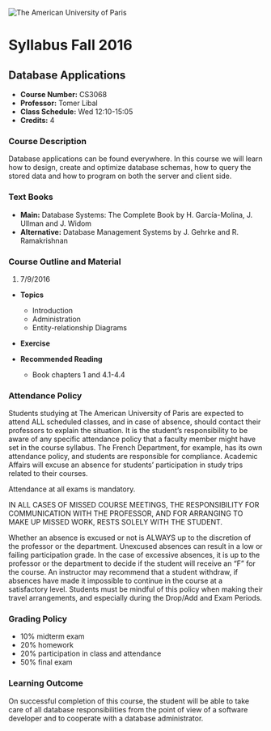 ![The American University of Paris](https://upload.wikimedia.org/wikipedia/en/4/4c/American_University_of_Paris.png)
# Syllabus Fall 2016
## Database Applications

* **Course Number:** CS3068
* **Professor:** Tomer Libal
* **Class Schedule:** Wed 12:10-15:05
* **Credits:** 4

### Course Description
Database applications can be found everywhere. In this course we will
learn how to design, create and optimize database schemas, how to query the stored data and how to program on both
the server and client side.

### Text Books

* **Main:**        Database Systems: The Complete Book by  H. García-Molina, J. Ullman and J. Widom
* **Alternative:** Database Management Systems by J. Gehrke and R. Ramakrishnan

### Course Outline and Material

1. 7/9/2016

  * **Topics**

    * Introduction
    * Administration
    * Entity-relationship Diagrams

  * **Exercise**

  * **Recommended Reading**

    * Book chapters 1 and 4.1-4.4

### Attendance Policy
Students studying at The American University of Paris are expected to
attend ALL scheduled classes, and in case of absence, should contact
their professors to explain the situation. It is the student’s
responsibility to be aware of any specific attendance policy that a
faculty member might have set in the course syllabus. The French
Department, for example, has its own attendance policy, and students are
responsible for compliance. Academic Affairs will excuse an absence for
students’ participation in study trips related to their courses.

Attendance at all exams is mandatory.

IN ALL CASES OF MISSED COURSE MEETINGS, THE RESPONSIBILITY FOR
COMMUNICATION WITH THE PROFESSOR, AND FOR ARRANGING TO MAKE UP MISSED
WORK, RESTS SOLELY WITH THE STUDENT.

Whether an absence is excused or not is ALWAYS up to the discretion of
the professor or the department. Unexcused absences can result in a low
or failing participation grade. In the case of excessive absences, it is
up to the professor or the department to decide if the student will
receive an “F” for the course. An instructor may recommend that a
student withdraw, if absences have made it impossible to continue in the
course at a satisfactory level.
Students must be mindful of this policy when making their travel
arrangements, and especially during the Drop/Add and Exam Periods.

### Grading Policy
* 10% midterm exam
* 20% homework
* 20% participation in class and attendance
* 50% final exam

### Learning Outcome
On successful completion of this course, the student will be able to
take care of all database responsibilities from the point of view of a
software developer and to cooperate with a database administrator.
